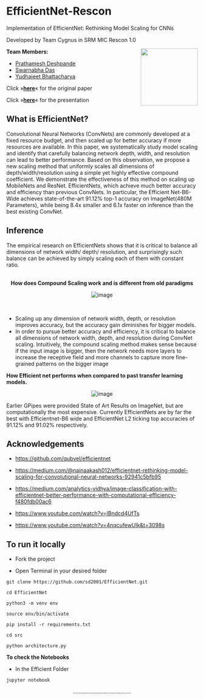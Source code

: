 # EfficientNet-Rescon
Implementation of EfficientNet: Rethinking Model Scaling for CNNs 

Developed by Team Cygnus in SRM MIC Rescon 1.0

<div>  
  <img align="right" width="150" height="150" src="https://github.com/sd2001/EfficientNet-Rescon/blob/main/imgs/bs.png">
 </div> 
<strong>Team Members:</strong>

- <a href="https://github.com/PrathameshDeshpande">Prathamesh Deshpande</a>
- <a href="https://github.com/sd2001">Swarnabha Das</a>
- <a href="https://github.com/norserambler">Yudhajeet Bhattacharya</a>


Click »<a href="https://arxiv.org/pdf/1905.11946v5.pdf"><strong>here</strong></a>« for the original paper

Click »<a href="https://docs.google.com/presentation/d/1orDLEPOTLfVI5EltMJxhI4yiSQFK488SRkb6umpKSls/edit?usp=sharing"><strong>here</strong></a>« for the presentation

<h2>What is EfficientNet?</h2>
Convolutional Neural Networks (ConvNets) are commonly developed at a fixed resource budget, and then scaled up for better accuracy if more resources are available. In this paper, we systematically study model scaling and identify that carefully balancing network depth, width, and resolution can lead to better performance. Based on this observation, we propose a new scaling method that uniformly scales all dimensions of depth/width/resolution using a simple yet highly effective compound coefficient. We demonstrate the effectiveness of this method on scaling up MobileNets and ResNet.
EfficientNets, which achieve much better accuracy and efficiency than previous ConvNets. 
In particular, the Efficient Net-B6-Wide achieves state-of-the-art 91.12% top-1 accuracy on ImageNet(480M Parameters), while being 8.4x smaller and 6.1x faster on inference than the best existing ConvNet.
  
<h2>Inference</h2>
The empirical research on EfficientNets shows that it is critical to balance all dimensions of network width/ depth/ resolution, and surprisingly such balance can be achieved by simply scaling each of them with constant ratio.
<br><br>
<div align="center">
  
**How does Compound Scaling work and is different from old paradigms**
  
![image](https://github.com/sd2001/EfficientNet-Rescon/blob/main/imgs/compound.png)  

</div>
<br>

- Scaling up any dimension of network width, depth, or resolution improves accuracy, but the accuracy gain diminishes for bigger models.
- In order to pursue better accuracy and efficiency, it is critical to balance all dimensions of network width, depth, and resolution during ConvNet scaling.
Intuitively, the compound scaling method makes sense because if the input image is bigger, then the network needs more layers to increase the receptive field and more channels to capture more fine-grained patterns on the bigger image


**How Efficient net performs when compared to past transfer learning models.**
 <br>
<div align="center">
  
![image](https://github.com/sd2001/EfficientNet-Rescon/blob/main/imgs/comparison.png)

</div>
Earlier GPipes were provided State of Art Results on ImageNet, but are computationally the most expensive. Currently EfficientNets are by far the best with Efficientnet-B6 wide and EfficientNet L2 ticking top accuracies of 91.12% and 91.02% respectively.

<h2>Acknowledgements</h2>

- https://github.com/qubvel/efficientnet

- https://medium.com/@nainaakash012/efficientnet-rethinking-model-scaling-for-convolutional-neural-networks-92941c5bfb95

- https://medium.com/analytics-vidhya/image-classification-with-efficientnet-better-performance-with-computational-efficiency-f480fdb00ac6

- https://www.youtube.com/watch?v=IBndcd4UfTs

- https://www.youtube.com/watch?v=4nqcufewUlk&t=3098s

<h2>To run it locally</h2>

- Fork the project

- Open Terminal in your desired folder

```
git clone https://github.com/sd2001/EfficientNet.git

cd EfficientNet

python3 -m venv env

source env/bin/activate

pip install -r requirements.txt

cd src
 
python architecture.py
```

**To check the Notebooks**

- In the Efficient Folder

```
jupyter notebook
```

<div align="center">
  ......................................
  </div>

